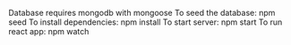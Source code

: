 Database requires mongodb with mongoose
To seed the database: npm seed
To install dependencies: npm install
To start server: npm start
To run react app: npm watch
